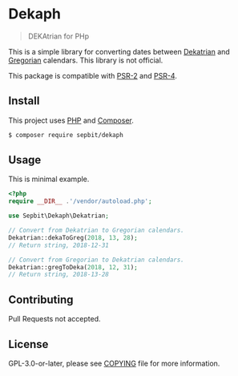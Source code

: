 # Dekaph

> DEKAtrian for PHp

This is a simple library for converting dates between [Dekatrian](https://www.facebook.com/dekatrian/) and [Gregorian](https://en.wikipedia.org/wiki/Adoption_of_the_Gregorian_calendar) calendars. This library is not official.

This package is compatible with [PSR-2](https://www.php-fig.org/psr/psr-2) and [PSR-4](https://www.php-fig.org/psr/psr-4).

## Install

This project uses [PHP](https://php.net) and [Composer](https://getcomposer.org).

```bash
$ composer require sepbit/dekaph
```

## Usage

This is minimal example.

```php
<?php
require __DIR__ .'/vendor/autoload.php';

use Sepbit\Dekaph\Dekatrian;

// Convert from Dekatrian to Gregorian calendars.
Dekatrian::dekaToGreg(2018, 13, 28);
// Return string, 2018-12-31

// Convert from Gregorian to Dekatrian calendars.
Dekatrian::gregToDeka(2018, 12, 31);
// Return string, 2018-13-28
```

## Contributing

Pull Requests not accepted.

## License

GPL-3.0-or-later, please see [COPYING](COPYING) file for more information.
